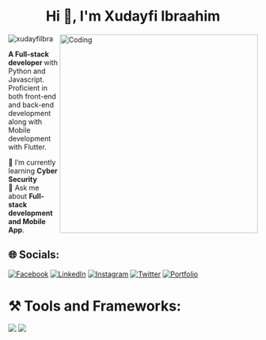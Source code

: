 <h1 align="center">Hi 👋, I'm Xudayfi Ibraahim</h1> <h4 align="center"></h4> <img align="right" alt="Coding" width="400" src="https://www.chawtechsolutions.com/wp-content/uploads/2019/03/developer-dribbble.gif"> <p align="left"> <img src="https://komarev.com/ghpvc/?username=XudayfiIbra&label=Profile%20views&color=0635b6&style=flat" alt="xudayfiIbra" /> </p>


<p><strong>A Full-stack developer </strong>with Python and Javascript. <br>Proficient in both front-end and back-end development <br>along with Mobile development with Flutter.</p>

🔭 I’m currently learning <strong>Cyber Security</strong><br>💬 Ask me about <strong>Full-stack development and Mobile App</strong>.


## 🌐 Socials:
[![Facebook](https://img.shields.io/badge/Facebook-%230077B5.svg?logo=facebook&logoColor=white)](https://www.facebook.com/xudayfiIbra)
[![LinkedIn](https://img.shields.io/badge/LinkedIn-%230077B5.svg?logo=linkedin&logoColor=white)](https://www.linkedin.com/in/xudayfiibra)
[![Instagram](https://img.shields.io/badge/Instagram-%23E4405F.svg?logo=Instagram&logoColor=white)](https://www.instagram.com/caaqil_bl/) 
[![Twitter](https://img.shields.io/badge/Twitter-%231DA1F2.svg?logo=Twitter&logoColor=white)](https://twitter.com/XudayfiBaari) 
[![Portfolio](https://img.shields.io/badge/Portfolio-%231DA1F2.svg?logo=Portfolio&logoColor=white)](https://xudayfi.netlify.app) 

# ⚒️ Tools and Frameworks:
<img src="https://skillicons.dev/icons?i=python,django,react,typescript,bootstrap,tailwindcss,html,css,vscode,github,figma,git" />
<img src="https://skillicons.dev/icons?i=javascript,java,mysql,dart,flutter,linux,notion,vite" /><br>
<img align="center" src="https://github-readme-stats.vercel.app/api?username=xudayfiibra&show_icons=true&theme=radical" alt="" />

